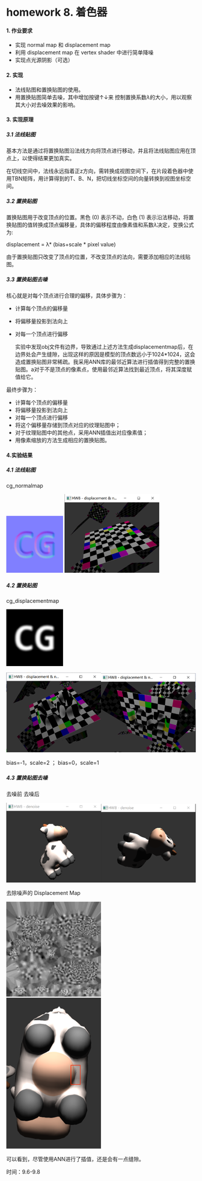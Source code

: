 

# homework 8. 着色器

#### 1. 作业要求

- 实现 normal map 和 displacement map
- 利用 displacement map 在 vertex shader 中进行简单降噪
- 实现点光源阴影（可选）

#### 2. 实现

- 法线贴图和置换贴图的使用。
- 用置换贴图简单去噪，其中增加按键↑↓来 控制置换系数*λ*的大小，用以观察其大小对去噪效果的影响。

#### 3. 实现原理

##### 3.1 法线贴图

  基本方法是通过将置换贴图沿法线方向将顶点进行移动，并且将法线贴图应用在顶点上，以使得结果更加真实。

  在切线空间中，法线永远指着正z方向，需转换成视图空间下，在片段着色器中使用TBN矩阵，用计算得到的T、B、N，把切线坐标空间的向量转换到视图坐标空间。

##### 3.2 置换贴图

  置换贴图用于改变顶点的位置。黑色 (0) 表示不动，白色 (1) 表示沿法移动，将置换贴图的值转换成顶点偏移量，具体的偏移程度由像素值和系数*λ*决定，变换公式为:

displacement = λ* (bias+scale * pixel value)

  由于置换贴图只改变了顶点的位置，不改变顶点的法向，需要添加相应的法线贴图。

##### 3.3 置换贴图去噪 

  核心就是对每个顶点进行合理的偏移，具体步骤为：

- 计算每个顶点的偏移量

- 将偏移量投影到法向上

- 对每一个顶点进行偏移

    实验中发现obj文件有边界，导致通过上述方法生成displacementmap后，在边界处会产生缝隙，出现这样的原因是模型的顶点数远小于1024*1024，这会造成置换贴图非常稀疏。我采用ANN库的最邻近算法进行插值得到完整的置换贴图。a对于不是顶点的像素点，使用最邻近算法找到最近顶点，将其深度赋值给它。

最终步骤为：

- 计算每个顶点的偏移量
- 将偏移量投影到法向上
- 对每一个顶点进行偏移
- 将这个偏移量存储到顶点对应的纹理贴图中；
- 对于纹理贴图中的其他点，采用ANN插值出对应像素值；
- 用像素缩放的方法生成相应的置换贴图。 

#### 4.实验结果

##### 4.1 法线贴图

cg_normalmap

<img src="https://github.com/qjy-dhr/cg_learning/blob/main/8_Shader/picture/cg_normalmap.jpg" alt="cg_normalmap" width="30%" />

<img src="https://github.com/qjy-dhr/cg_learning/blob/main/8_Shader/picture/image-20220908225034386.png" alt="image-20220908225034386" width="50%" />



##### 4.2 置换贴图

cg_displacementmap

<img src="https://github.com/qjy-dhr/cg_learning/blob/main/8_Shader/picture/cg_displacementmap.jpg" alt="cg_displacementmap" width="30%" />

<img src="https://github.com/qjy-dhr/cg_learning/blob/main/8_Shader/picture/image-20220908225213689.png" alt="image-20220908225213689" width="50%" /><img src="https://github.com/qjy-dhr/cg_learning/blob/main/8_Shader/picture/image-20220908225323683.png" alt="image-20220908225323683" width="50%" />

bias=-1，scale=2  ； bias=0，scale=1

##### 4.3 置换贴图去噪

去噪前 去噪后

<img src="https://github.com/qjy-dhr/cg_learning/blob/main/8_Shader/picture/image-20220908234219587.png" alt="image-20220908234219587" width="50%" /><img src="https://github.com/qjy-dhr/cg_learning/blob/main/8_Shader/picture/image-20220908234334960.png" alt="image-20220908234334960" width="50%" />

去除噪声的 Displacement Map

<img src="https://github.com/qjy-dhr/cg_learning/blob/main/8_Shader/picture/image-20220908235114665.png" alt="image-20220908235114665" width="50%" />

<img src="https://github.com/qjy-dhr/cg_learning/blob/main/8_Shader/picture/image-20220909092254462.png" alt="image-20220909092254462"  width="50%" />

可以看到，尽管使用ANN进行了插值，还是会有一点缝隙。



时间：9.6-9.8
